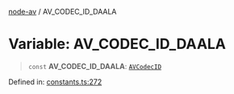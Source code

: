 [node-av](../globals.md) / AV\_CODEC\_ID\_DAALA

# Variable: AV\_CODEC\_ID\_DAALA

> `const` **AV\_CODEC\_ID\_DAALA**: [`AVCodecID`](../type-aliases/AVCodecID.md)

Defined in: [constants.ts:272](https://github.com/seydx/av/blob/f8631fc881b394300b1479f511d55cf1c370a87f/src/constants/constants.ts#L272)
